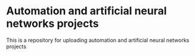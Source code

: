 # Automation and artificial neural networks projects
This is a repository for uploading automation and artificial neural networks projects
